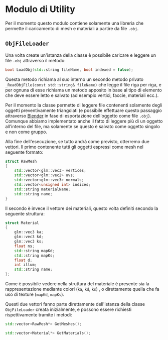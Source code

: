 # Modulo di Utility

Per il momento questo modulo contiene solamente una libreria che permette il caricamento di mesh e materiali a partire da file `.obj`.

## `ObjFileLoader`

Una volta create un'istanza della classe è possibile caricare e leggere un file `.obj` attraverso il metodo:

```cpp
bool LoadObj(std::string fileName, bool indexed = false);
```

Questa metodo richiama al suo interno un secondo metodo privato `_ReadObjFile(const std::string& fileName)` che legge il file riga per riga, e per ognuna di esse richiama un metodo apposito in base al tipo di elemento che deve essere letto e salvato (ad esempio vertici, faccie, materiali ecc.).

Per il momento la classe permette di leggere file contenenti solamente degli oggetti preventivamente triangolati (e possibile effettuare questo passaggio attraverso [Blender](https://www.blender.org/) in fase di esportazione dell'oggetto come file `.obj`). Comunque abbiamo implementato anche il fatto di leggere più di un oggetto all'interno del file, ma solamente se questo è salvato come oggetto singolo e non come gruppo.

Alla fine dell'esecuzione, se tutto andrà come previsto, otterremo due vettori. Il primo contenente tutti gli oggetti espressi come mesh nel seguente formato:

```cpp
struct RawMesh
{
    std::vector<glm::vec3> vertices;
    std::vector<glm::vec2> uvs;
    std::vector<glm::vec3> normals;
    std::vector<unsigned int> indices;
    std::string materialName;
    std::string name;
}
```

Il secondo è invece il vettore dei materiali, questo volta definiti secondo la seguente struttura:

```cpp
struct Material
{
    glm::vec3 ka;
    glm::vec3 kd;
    glm::vec3 ks;
    float ns;
    std::string mapKd;
    std::string mapKs;
    float d;
    int illum;
    std::string name;
};
```

Come è possibile vedere nella struttura del materiale è presente sia la rappresentazione mediante colori (`ka`, `kd`, `ks`) , o direttamente quella che fa uso di texture (`mapKd`, `mapKs`).

Questi due vettori fanno parte direttamente dell'istanza della classe `ObjFileLoader` creata inizialmente, e possono essere richiesti rispettivamente tramite i metodi:

```cpp
std::vector<RawMesh*> GetMeshes();

std::vector<Material*> GetMaterials();
```